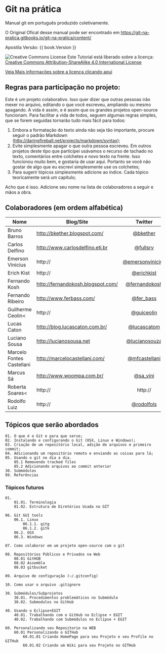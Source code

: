 # Git na prática

Manual git em português produzido coletivamente.

O Original Ofical desse manual pode ser encontrado em https://git-na-pratica.gitbooks.io/git-na-pratica/content/

Apostila Versão: {{ book.Version }}

![Creative Commons License](https://i.creativecommons.org/l/by-sa/4.0/88x31.png)
Este Tutorial está liberado sobre a licença: [Creative Commons Attribution-ShareAlike 4.0 International License](http://creativecommons.org/licenses/by-sa/4.0/)

[Veja Mais informações sobre a licença clicando aqui](licenca.md)

## Regras para participação no projeto:

Este é um projeto colaborativo. Isso quer dizer que outras pessoas irão mexer no arquivo, editando o que você escreveu, ampliando ou mesmo apagando. A vida é assim, e é assim que os grandes projetos open-source funcionam.
Para facilitar a vida de todos, seguem algumas regras simples, que se forem seguidas tornarão tudo mais fácil para todos:

1. Embora a formatação do texto ainda não seja tão importante, procure seguir o padrão Markdown (http://daringfireball.net/projects/markdown/syntax);
2. Evite simplesmente apagar o que outra pessoa escreveu. Em outros projetos deste tipo que participei usávamos o recurso de tachado no texto, comentários entre colchetes e novo texto na frente. Isso funcionou muito bem, e gostaria de usar aqui. Portanto se você não gostar de algo que eu escreví simplesmente use os colchetes;
3. Para sugerir tópicos simplesmente adicione ao índice. Cada tópico teoricamente será um capítulo;

Acho que é isso. Adicione seu nome na lista de colaboradores a seguir e mãos a obra.

## Colaboradores (em ordem alfabética)

| Nome | Blog/Site | Twitter |
| --- | --- | :---: |
| Bruno Barros | http://bkether.blogspot.com/ | [@bkether](http://www.twitter.com/bkether) | 
| Carlos Delfino | http://www.carlosdelfino.eti.br | [@fullsrv](http://www.twitter.com/fullsrv) | 
| Emerson Vinicius | http:// | [@emersonvinicius](http://www.twitter.com/emersonvinicius) |
| Erich Kist | http:// | [@erichkist](http://www.twitter.com/erichkist) | 
| Fernando Kosh | http://fernandokosh.blogspot.com/ | [@fernandokosh](http://www.twitter.com/fernandokosh) | 
| Fernando Ribeiro | http://www.ferbass.com/ | [@fer_bass](http://www.twitter.com/fer_bass) | 
| Guilherme Ceolin< | http:// | [@guiceolin](http://www.twitter.com/guiceolin) | 
| Lucas Caton | http://blog.lucascaton.com.br/ | [@lucascatom](http://www.twitter.com/lucascaton) | 
| Luciano Sousa | http://lucianosousa.net | [@lucianosouza](http://www.twitter.com/lucianosousa) | 
| Marcelo Fontes Castellani | http://marcelocastellani.com/ | [@mfcastellani](http://www.twitter.com/mfcastellani) |
| Marcus Sá | http://www.woompa.com.br/ | [@sa_vini](http://www.twitter.com/sa_vini) |
| Roberta Soares< | http:// | http:// |
| Rodolfo Luiz | http:// | [@rodolfols](http://www.twitter.com/rodolfols) |

## Tópicos que serão abordados

    01. O que é o Git e para que serve;
    02. Instalando e configurando o Git (OSX, Linux e Windows);
    03. Criação de um repositório local, adição de arquivos e primeiro commit;
    04. Adicionando um repositório remoto e enviando as coisas para lá;
    05. Usando o git no dia a dia.
        05.1 Removendo tracked files
        05.2 Adicionando arquivos ao commit anterior
    30. Submódulos
    99. Referências

### Tópicos futuros

    01. 
        01.01. Terminologia
        01.02. Estrutura de Diretórios Usada no GIT
    
    06. Git GUI tools
        06.1. Linux
            06.1.1. gitg
            06.1.2. gitk
        06.2. OSX
        06.3. Windows
    
    07. Como colaborar em um projeto open-source com o git
    
    08. Repositórios Públicos e Privados na Web
        08.01 GitHUB
        08.02 Assembla
        08.03 gitbucket
    
    09. Arquivo de configuração (~/.gitconfig)
    
    10. Como usar o arquivo .gitignore

    30. Submódulos/Subprojetos
        30.01. Procedimentos problemáticos no Submódulo
        30.02. Submodulos no GitHub

    40. Usando o Eclipse+EGIT
        40.01. Trabalhando com o GitHub no Eclipse + EGIT
        40.02. Trabalhando com Submódulos no Eclipse + EGIT

    60. Personalizando seu Repositorio na WEB
        60.01 Personalizando o GITHub
            60.01.01 Criando HomePage para seu Projeto e seu Profile no GITHub
            60.01.02 Criando um Wiki para seu Projeto no GITHub

